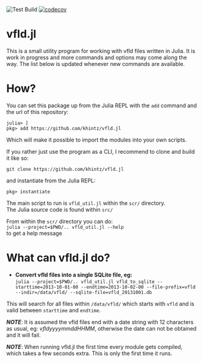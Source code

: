 ![Test Build](https://github.com/khintz/vfld.jl/actions/workflows/TestBuild.yml/badge.svg)
[![codecov](https://codecov.io/gh/khintz/vfld.jl/branch/main/graph/badge.svg?token=MBQFPOXAQ4)](https://codecov.io/gh/khintz/vfld.jl)

# vfld.jl
This is a small utility program for working with vfld files written in Julia. It is work in progress and more commands and options may come along the way. The list below is updated whenever new commands are available.

# How?
You can set this package up from the Julia REPL with the `add` command and the url of this repository:
```
julia> ]
pkg> add https://github.com/khintz/vfld.jl
```
Which will make it possible to import the modules into your own scripts. 

If you rather just use the program as a CLI, I recommend to clone and build it like so:
```
git clone https://github.com/khintz/vfld.jl
```
and instantiate from the Julia REPL:
```
pkg> instantiate
```

The main script to run is `vfld_util.jl` within the `scr/` directory. \
The Julia source code is found within `src/`

From within the `scr/` directory you can do:\
`julia --project=$PWD/.. vfld_util.jl --help` \
to get a help message

# What can vfld.jl do?
- **Convert vfld files into a single SQLite file, eg:**\
`julia --project=$PWD/.. vfld_util.jl vfld_to_sqlite --starttime=2013-10-01-00 --endtime=2013-10-02-00 --file-prefix=vfld --indir=/data/vfld/ --sqlite-file=vfld_20131001.db`

This will search for all files within `/data/vfld/` which starts with `vfld` and is valid between `starttime` and `endtime`.

***NOTE***: It is assumed the vfld files end with a date string with 12 characters as usual, eg: *vfldyyyymmddHHMM*, otherwise the date can not be obtained and it will fail.

***NOTE***: When running vfld.jl the first time every module gets compiled, which takes a few seconds extra. This is only the first time it runs.
